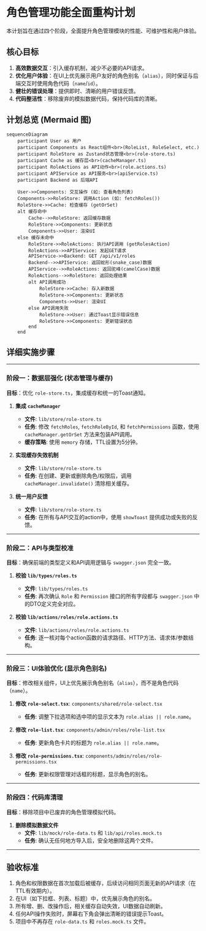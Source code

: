 # 角色管理功能全面重构计划

本计划旨在通过四个阶段，全面提升角色管理模块的性能、可维护性和用户体验。

## 核心目标

1.  **高效数据交互**：引入缓存机制，减少不必要的API请求。
2.  **优化用户体验**：在UI上优先展示用户友好的角色别名（`alias`），同时保证与后端交互时使用角色代码（`name`/`id`）。
3.  **健壮的错误处理**：提供即时、清晰的用户错误反馈。
4.  **代码整洁性**：移除废弃的模拟数据代码，保持代码库的清晰。

## 计划总览 (Mermaid 图)

```mermaid
sequenceDiagram
    participant User as 用户
    participant Components as React组件<br>(RoleList, RoleSelect, etc.)
    participant RoleStore as Zustand状态管理<br>(role-store.ts)
    participant Cache as 缓存层<br>(cacheManager.ts)
    participant RoleActions as API动作<br>(role.actions.ts)
    participant APIService as API服务<br>(apiService.ts)
    participant Backend as 后端API

    User->>Components: 交互操作 (如: 查看角色列表)
    Components->>RoleStore: 调用Action (如: fetchRoles())
    RoleStore->>Cache: 检查缓存 (getOrSet)
    alt 缓存命中
        Cache-->>RoleStore: 返回缓存数据
        RoleStore->>Components: 更新状态
        Components->>User: 渲染UI
    else 缓存未命中
        RoleStore->>RoleActions: 执行API调用 (getRolesAction)
        RoleActions->>APIService: 发起GET请求
        APIService->>Backend: GET /api/v1/roles
        Backend-->>APIService: 返回蛇形(snake_case)数据
        APIService-->>RoleActions: 返回驼峰(camelCase)数据
        RoleActions-->>RoleStore: 返回处理结果
        alt API调用成功
            RoleStore->>Cache: 存入新数据
            RoleStore->>Components: 更新状态
            Components->>User: 渲染UI
        else API调用失败
            RoleStore->>User: 通过Toast显示错误信息
            RoleStore->>Components: 更新错误状态
        end
    end
```

## 详细实施步骤

---

### **阶段一：数据层强化 (状态管理与缓存)**

**目标**：优化 `role-store.ts`，集成缓存和统一的Toast通知。

1.  **集成 `cacheManager`**
    *   **文件**: `lib/store/role-store.ts`
    *   **任务**: 修改 `fetchRoles`, `fetchRoleById`, 和 `fetchPermissions` 函数，使用 `cacheManager.getOrSet` 方法来包装API调用。
    *   **缓存策略**: 使用 `memory` 存储，TTL设置为5分钟。

2.  **实现缓存失效机制**
    *   **文件**: `lib/store/role-store.ts`
    *   **任务**: 在创建、更新或删除角色/权限后，调用 `cacheManager.invalidate()` 清除相关缓存。

3.  **统一用户反馈**
    *   **文件**: `lib/store/role-store.ts`
    *   **任务**: 在所有与API交互的action中，使用 `showToast` 提供成功或失败的反馈。

---

### **阶段二：API与类型校准**

**目标**：确保前端的类型定义和API调用逻辑与 `swagger.json` 完全一致。

1.  **校验 `lib/types/roles.ts`**
    *   **文件**: `lib/types/roles.ts`
    *   **任务**: 再次确认 `Role` 和 `Permission` 接口的所有字段都与 `swagger.json` 中的DTO定义完全对应。

2.  **校验 `lib/actions/roles/role.actions.ts`**
    *   **文件**: `lib/actions/roles/role.actions.ts`
    *   **任务**: 逐一核对每个action函数的请求路径、HTTP方法、请求体/参数结构。

---

### **阶段三：UI体验优化 (显示角色别名)**

**目标**：修改相关组件，UI上优先展示角色别名（`alias`），而不是角色代码（`name`）。

1.  **修改 `role-select.tsx`**: `components/shared/role-select.tsx`
    *   **任务**: 调整下拉选项和选中项的显示文本为 `role.alias || role.name`。

2.  **修改 `role-list.tsx`**: `components/admin/roles/role-list.tsx`
    *   **任务**: 更新角色卡片的标题为 `role.alias || role.name`。

3.  **修改 `role-permissions.tsx`**: `components/admin/roles/role-permissions.tsx`
    *   **任务**: 更新权限管理对话框的标题，显示角色的别名。

---

### **阶段四：代码库清理**

**目标**：移除项目中已废弃的角色管理模拟代码。

1.  **删除模拟数据文件**
    *   **文件**: `lib/mock/role-data.ts` 和 `lib/api/roles.mock.ts`
    *   **任务**: 确认无任何地方导入后，安全地删除这两个文件。

---

## 验收标准

1.  角色和权限数据在首次加载后被缓存，后续访问相同页面无新的API请求（在TTL有效期内）。
2.  在UI（如下拉框、列表、标题）中，优先展示角色的别名。
3.  所有增、删、改操作后，相关缓存自动失效，UI数据自动刷新。
4.  任何API操作失败时，屏幕右下角会弹出清晰的错误提示Toast。
5.  项目中不再存在 `role-data.ts` 和 `roles.mock.ts` 文件。